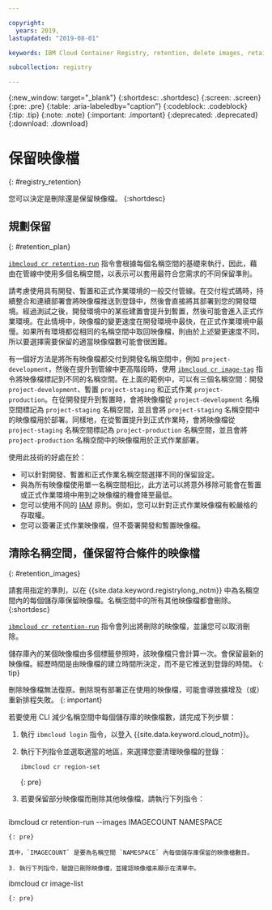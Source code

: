 ```yaml
---

copyright:
  years: 2019,
lastupdated: "2019-08-01"

keywords: IBM Cloud Container Registry, retention, delete images, retain images

subcollection: registry

---
```


{:new_window: target="_blank"}
{:shortdesc: .shortdesc}
{:screen: .screen}
{:pre: .pre}
{:table: .aria-labeledby="caption"}
{:codeblock: .codeblock}
{:tip: .tip}
{:note: .note}
{:important: .important}
{:deprecated: .deprecated}
{:download: .download}

# 保留映像檔
{: #registry_retention}

您可以決定是刪除還是保留映像檔。
{:shortdesc}

## 規劃保留
{: #retention_plan}

[`ibmcloud cr retention-run`](/docs/services/Registry?topic=container-registry-cli-plugin-containerregcli#bx_cr_retention_run) 指令會根據每個名稱空間的基礎來執行，因此，藉由在管線中使用多個名稱空間，以表示可以套用最符合您需求的不同保留準則。

請考慮使用具有開發、暫置和正式作業環境的一般交付管線。在交付程式碼時，持續整合和連續部署會將映像檔推送到登錄中，然後會直接將其部署到您的開發環境。經過測試之後，開發環境中的某些建置會提升到暫置，然後可能會進入正式作業環境。在此情境中，映像檔的變更速度在開發環境中最快，在正式作業環境中最慢。如果所有環境都從相同的名稱空間中取回映像檔，則由於上述變更速度不同，所以要選擇需要保留的適當映像檔數可能會很困難。

有一個好方法是將所有映像檔都交付到開發名稱空間中，例如 `project-development`，然後在提升到管線中更高階段時，使用 [`ibmcloud cr image-tag`](/docs/services/Registry?topic=container-registry-cli-plugin-containerregcli#bx_cr_image_tag) 指令將映像檔標記到不同的名稱空間。在上面的範例中，可以有三個名稱空間：開發 `project-development`、暫置 `project-staging` 和正式作業 `project-production`。在從開發提升到暫置時，會將映像檔從 `project-development` 名稱空間標記為 `project-staging` 名稱空間，並且會將 `project-staging` 名稱空間中的映像檔用於部署。同樣地，在從暫置提升到正式作業時，會將映像檔從 `project-staging` 名稱空間標記為 `project-production` 名稱空間，並且會將 `project-production` 名稱空間中的映像檔用於正式作業部署。

使用此技術的好處在於：

* 可以針對開發、暫置和正式作業名稱空間選擇不同的保留設定。
* 與為所有映像檔使用單一名稱空間相比，此方法可以將意外移除可能會在暫置或正式作業環境中用到之映像檔的機會降至最低。
* 您可以使用不同的 [IAM](/docs/services/Registry?topic=registry-iam) 原則。例如，您可以針對正式作業映像檔有較嚴格的存取權。
* 您可以簽署正式作業映像檔，但不簽署開發和暫置映像檔。

## 清除名稱空間，僅保留符合條件的映像檔
{: #retention_images}

請套用指定的準則，以在 {{site.data.keyword.registrylong_notm}} 中為名稱空間內的每個儲存庫保留映像檔。名稱空間中的所有其他映像檔都會刪除。
{:shortdesc}

[`ibmcloud cr retention-run`](/docs/services/Registry?topic=container-registry-cli-plugin-containerregcli#bx_cr_retention_run) 指令會列出將刪除的映像檔，並讓您可以取消刪除。

儲存庫內的某個映像檔由多個標籤參照時，該映像檔只會計算一次。會保留最新的映像檔。經歷時間是由映像檔的建立時間所決定，而不是它推送到登錄的時間。
{: tip}

刪除映像檔無法復原。刪除現有部署正在使用的映像檔，可能會導致擴增及（或）重新排程失敗。
{: important}

若要使用 CLI 減少名稱空間中每個儲存庫的映像檔數，請完成下列步驟：

1. 執行 `ibmcloud login` 指令，以登入 {{site.data.keyword.cloud_notm}}。
2. 執行下列指令並選取適當的地區，來選擇您要清理映像檔的登錄：

   ```
   ibmcloud cr region-set
   ```
   {: pre}

3. 若要保留部分映像檔而刪除其他映像檔，請執行下列指令：

   ```
  ibmcloud cr retention-run --images IMAGECOUNT NAMESPACE
   ```
   {: pre}

   其中，`IMAGECOUNT` 是要為名稱空間 `NAMESPACE` 內每個儲存庫保留的映像檔數目。

3. 執行下列指令，驗證已刪除映像檔，並確認映像檔未顯示在清單中。

   ```
   ibmcloud cr image-list
   ```
   {: pre}
